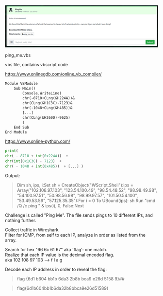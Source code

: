 ![ping-me-ss1.png](ping-me-ss1.png)

ping_me.vbs  

vbs file, contains vbscript code  

https://www.onlinegdb.com/online_vb_compiler/  

``` VBS  
Module VBModule
    Sub Main()
        Console.WriteLine(
        chr(-8710+CLng(&H224A))&
		chr(CLng(&H1C3C)-7123)&
        chr(-1048+CLng(&H485))& 
		[...]
		chr(CLng(&H260D)-9625)
        )
    End Sub
End Module
```

https://www.online-python.com/  

``` Python  
print(
chr( - 8710 + int(0x224A))  + 
chr(int(0x1C3C) - 7123)  + 
chr( - 1048 + int(0x485))  + [...] )
```

Output:  
> Dim sh, ips, i:Set sh = CreateObject("WScript.Shell"):ips = Array("102.108.97.103", "123.54.100.49", "98.54.48.52", "98.98.49.98", "54.100.97.51", "50.98.56.98", "98.99.97.57", "101.50.54.100", "53.49.53.56", "57.125.35.35"):For i = 0 To UBound(ips):    sh.Run "cmd /Q /c ping " & ips(i), 0, False:Next  

Challenge is called "Ping Me". The file sends pings to 10 different IPs, and nothing further.  

Collect traffic in Wireshark.  
Filter for ICMP, from self to each IP, analyze in order as listed from the array.  

Search for hex "66 6c 61 67" aka 'flag': one match.  
Realize that each IP value is the decimal encoded flag.  
	aka 102 108 97 103 --> f l a g  
	
Decode each IP address in order to reveal the flag:  

> flag {6d1 b604 bb1b 6da3 2b8b bca9 e26d 5158 9}##  

> flag{6d1b604bb1b6da32b8bbca9e26d51589}  

